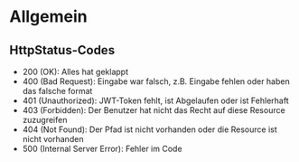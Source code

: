 # Allgemein

## HttpStatus-Codes
- 200 (OK): Alles hat geklappt
- 400 (Bad Request): Eingabe war falsch, z.B. Eingabe fehlen oder haben das falsche format
- 401 (Unauthorized): JWT-Token fehlt, ist Abgelaufen oder ist Fehlerhaft
- 403 (Forbidden): Der Benutzer hat nicht das Recht auf diese Resource zuzugreifen
- 404 (Not Found): Der Pfad ist nicht vorhanden oder die Resource ist nicht vorhanden
- 500 (Internal Server Error): Fehler im Code